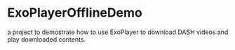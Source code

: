 # ExoPlayerOfflineDemo
 a project to demostrate how to use ExoPlayer to download DASH videos and play downloaded contents. 
